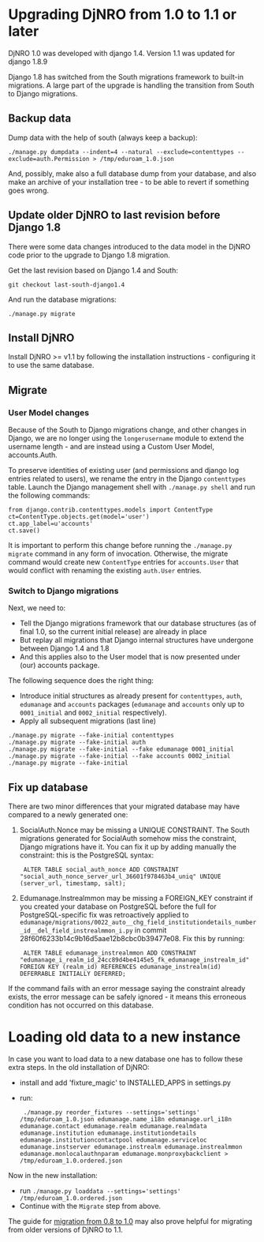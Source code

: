 # Upgrading DjNRO from 1.0 to 1.1 or later

DjNRO 1.0 was developed with django 1.4. Version 1.1 was updated for django 1.8.9

Django 1.8 has switched from the South migrations framework to built-in
migrations.  A large part of the upgrade is handling the transition from South
to Django migrations.

## Backup data

Dump data with the help of south (always keep a backup):

	./manage.py dumpdata --indent=4 --natural --exclude=contenttypes --exclude=auth.Permission > /tmp/eduroam_1.0.json

And, possibly, make also a full database dump from your database, and also make
an archive of your installation tree - to be able to revert if something goes
wrong.


## Update older DjNRO to last revision before Django 1.8

There were some data changes introduced to the data model in the DjNRO code prior to the upgrade to Django 1.8 migration.

Get the last revision based on Django 1.4 and South:

    git checkout last-south-django1.4

And run the database migrations:

    ./manage.py migrate

## Install DjNRO

Install DjNRO >= v1.1 by following the installation instructions - configuring it to use the same database.


## Migrate

### User Model changes

Because of the South to Django migrations change, and other changes in Django, we are no longer using the ````longerusername```` module to extend the username length - and are instead using a Custom User Model, accounts.Auth.

To preserve identities of existing user (and permissions and django log entries related to users), we rename the entry in the Django ````contenttypes```` table.  Launch the Django management shell with ````./manage.py shell```` and run the following commands:

    from django.contrib.contenttypes.models import ContentType
    ct=ContentType.objects.get(model='user')
    ct.app_label=u'accounts'
    ct.save()

It is important to perform this change before running the ````./manage.py
migrate```` command in any form of invocation. Otherwise, the migrate command
would create new ````ContentType```` entries for ````accounts.User```` that
would conflict with renaming the existing ````auth.User```` entries.

### Switch to Django migrations

Next, we need to:
* Tell the Django migrations framework that our database structures (as of final 1.0, so the current initial release) are already in place
* But replay all migrations that Django internal structures have undergone between Django 1.4 and 1.8
* And this applies also to the User model that is now presented under (our) accounts package.

The following sequence does the right thing:
* Introduce initial structures as already present for ````contenttypes````, ````auth````, ````edumanage```` and ````accounts```` packages (````edumanage```` and ````accounts```` only up to ````0001_initial```` and ````0002_initial```` respectively).
* Apply all subsequent migrations (last line)

````
./manage.py migrate --fake-initial contenttypes
./manage.py migrate --fake-initial auth
./manage.py migrate --fake-initial --fake edumanage 0001_initial
./manage.py migrate --fake-initial --fake accounts 0002_initial
./manage.py migrate --fake-initial
````

## Fix up database

There are two minor differences that your migrated database may have compared to a newly generated one:

1. SocialAuth.Nonce may be missing a UNIQUE CONSTRAINT.  The South migrations generated for SocialAuth somehow miss the constraint, Django migrations have it.  You can fix it up by adding manually the constraint: this is the PostgreSQL syntax:

        ALTER TABLE social_auth_nonce ADD CONSTRAINT "social_auth_nonce_server_url_36601f978463b4_uniq" UNIQUE (server_url, timestamp, salt);

2. Edumanage.Instrealmmon may be missing a FOREIGN_KEY constraint if you created your database on PostgreSQL before the full for PostgreSQL-specific fix was retroactively applied to ````edumanage/migrations/0022_auto__chg_field_institutiondetails_number_id__del_field_instrealmmon_i.py```` in commit 28f60f6233b14c9b16d5aae12b8cbc0b39477e08.  Fix this by running:

        ALTER TABLE edumanage_instrealmmon ADD CONSTRAINT "edumanage_i_realm_id_24cc89d4be4145e5_fk_edumanage_instrealm_id" FOREIGN KEY (realm_id) REFERENCES edumanage_instrealm(id) DEFERRABLE INITIALLY DEFERRED;

If the command fails with an error message saying the constraint already exists, the error message can be safely ignored - it means this erroneous condition has not occurred on this database.

# Loading old data to a new instance
In case you want to load data to a new database one has to follow these extra
steps.
In the old installation of DjNRO:

 - install and add 'fixture_magic' to INSTALLED_APPS in settings.py
 - run:

 		./manage.py reorder_fixtures --settings='settings' /tmp/eduroam_1.0.json edumanage.name_i18n edumanage.url_i18n edumanage.contact edumanage.realm edumanage.realmdata edumanage.institution edumanage.institutiondetails edumanage.institutioncontactpool edumanage.serviceloc edumanage.instserver edumanage.instrealm edumanage.instrealmmon edumanage.monlocalauthnparam edumanage.monproxybackclient > /tmp/eduroam_1.0.ordered.json


Now in the new installation:

 - run `./manage.py loaddata --settings='settings' /tmp/eduroam_1.0.ordered.json`
 - Continue with the `Migrate` step from above.

The guide for [migration from 0.8 to 1.0](migrating-from-0.8-to-1.0.md) may also prove helpful for migrating from older versions of DjNRO to 1.1.
